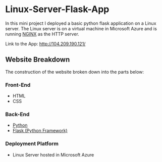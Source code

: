 # Linux-Server-Flask-App
In this mini project I deployed a basic python flask application on a Linux server. The Linux server is on a  virtual machine in Microsoft Azure and is running [NGINX](https://www.nginx.com/resources/wiki/start/topics/tutorials/install/) as the HTTP server.

Link to the App: http://104.209.190.121/

## Website Breakdown

The construction of the website broken down into the parts below:

### Front-End

- HTML
- CSS


### Back-End 

- [Python](https://www.python.org/) 
- [Flask (Python Framework)](https://flask.palletsprojects.com/en/1.1.x/)



### Deployment Platform

- Linux Server hosted in Microsoft Azure
